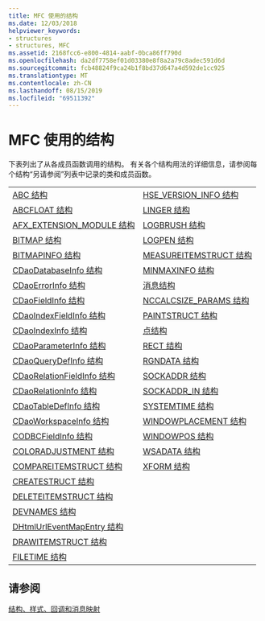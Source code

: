 ```yaml
---
title: MFC 使用的结构
ms.date: 12/03/2018
helpviewer_keywords:
- structures
- structures, MFC
ms.assetid: 2168fcc6-e800-4814-aabf-0bca86ff790d
ms.openlocfilehash: da2df7758ef01d03380e8f8a2a79c8adec591d6d
ms.sourcegitcommit: fcb48824f9ca24b1f8bd37d647a4d592de1cc925
ms.translationtype: MT
ms.contentlocale: zh-CN
ms.lasthandoff: 08/15/2019
ms.locfileid: "69511392"
---
```

# <a name="structures-used-by-mfc"></a>MFC 使用的结构

下表列出了从各成员函数调用的结构。 有关各个结构用法的详细信息，请参阅每个结构“另请参阅”列表中记录的类和成员函数。

|||
|-|-|
|[ABC 结构](/windows/win32/api/wingdi/ns-wingdi-abc)|[HSE_VERSION_INFO 结构](../../mfc/reference/hse-version-info-structure.md)|
|[ABCFLOAT 结构](/windows/win32/api/wingdi/ns-wingdi-abcfloat)|[LINGER 结构](/windows/win32/api/winsock/ns-winsock-linger)|
|[AFX_EXTENSION_MODULE 结构](../../mfc/reference/afx-extension-module-structure.md)|[LOGBRUSH 结构](/windows/win32/api/wingdi/ns-wingdi-logbrush)|
|[BITMAP 结构](/windows/win32/api/wingdi/ns-wingdi-bitmap)|[LOGPEN 结构](/windows/win32/api/Wingdi/ns-wingdi-logpen)|
|[BITMAPINFO 结构](/windows/win32/api/wingdi/ns-wingdi-bitmapinfo)|[MEASUREITEMSTRUCT 结构](/windows/win32/api/winuser/ns-winuser-measureitemstruct)|
|[CDaoDatabaseInfo 结构](../../mfc/reference/cdaodatabaseinfo-structure.md)|[MINMAXINFO 结构](/windows/win32/api/winuser/ns-winuser-minmaxinfo)|
|[CDaoErrorInfo 结构](../../mfc/reference/cdaoerrorinfo-structure.md)|[消息结构](/windows/win32/api/winuser/ns-winuser-msg)|
|[CDaoFieldInfo 结构](../../mfc/reference/cdaofieldinfo-structure.md)|[NCCALCSIZE_PARAMS 结构](/windows/win32/api/winuser/ns-winuser-nccalcsize_params)|
|[CDaoIndexFieldInfo 结构](../../mfc/reference/cdaoindexfieldinfo-structure.md)|[PAINTSTRUCT 结构](/windows/win32/api/winuser/ns-winuser-paintstruct)|
|[CDaoIndexInfo 结构](../../mfc/reference/cdaoindexinfo-structure.md)|[点结构](/windows/win32/api/windef/ns-windef-point)|
|[CDaoParameterInfo 结构](../../mfc/reference/cdaoparameterinfo-structure.md)|[RECT 结构](/windows/win32/api/windef/ns-windef-rect)|
|[CDaoQueryDefInfo 结构](../../mfc/reference/cdaoquerydefinfo-structure.md)|[RGNDATA 结构](/windows/win32/api/wingdi/ns-wingdi-rgndatw)|
|[CDaoRelationFieldInfo 结构](../../mfc/reference/cdaorelationfieldinfo-structure.md)|[SOCKADDR 结构](/windows/win32/winsock/sockaddr-2)|
|[CDaoRelationInfo 结构](../../mfc/reference/cdaorelationinfo-structure.md)|[SOCKADDR_IN 结构](/windows/win32/winsock/sockaddr-2)|
|[CDaoTableDefInfo 结构](../../mfc/reference/cdaotabledefinfo-structure.md)|[SYSTEMTIME 结构](/windows/win32/api/minwinbase/ns-minwinbase-systemtime)
|[CDaoWorkspaceInfo 结构](../../mfc/reference/cdaoworkspaceinfo-structure.md)|[WINDOWPLACEMENT 结构](/windows/win32/api/winuser/ns-winuser-windowplacement)|
|[CODBCFieldInfo 结构](../../mfc/reference/codbcfieldinfo-structure.md)|[WINDOWPOS 结构](/windows/win32/api/winuser/ns-winuser-windowpos)
|[COLORADJUSTMENT 结构](/windows/win32/api/wingdi/ns-wingdi-coloradjustment)|[WSADATA 结构](/windows/win32/api/winsock2/ns-winsock2-wsadatw)|
|[COMPAREITEMSTRUCT 结构](/windows/win32/api/winuser/ns-winuser-compareitemstruct)|[XFORM 结构](/windows/win32/api/wingdi/ns-wingdi-xform)|
|[CREATESTRUCT 结构](/windows/win32/api/winuser/ns-winuser-createstructw)||
|[DELETEITEMSTRUCT 结构](/windows/win32/api/winuser/ns-winuser-deleteitemstruct)||
|[DEVNAMES 结构](/windows/win32/api/commdlg/ns-commdlg-devnames)||
|[DHtmlUrlEventMapEntry 结构](../../mfc/reference/dhtmlurleventmapentry-structure.md)||
|[DRAWITEMSTRUCT 结构](/windows/win32/api/winuser/ns-winuser-drawitemstruct)||
|[FILETIME 结构](/windows/win32/api/minwinbase/ns-minwinbase-filetime)||

## <a name="see-also"></a>请参阅

[结构、样式、回调和消息映射](../../mfc/reference/structures-styles-callbacks-and-message-maps.md)
